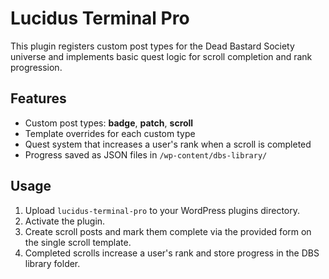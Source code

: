 # Lucidus Terminal Pro

This plugin registers custom post types for the Dead Bastard Society universe and implements basic quest logic for scroll completion and rank progression.

## Features

- Custom post types: **badge**, **patch**, **scroll**
- Template overrides for each custom type
- Quest system that increases a user's rank when a scroll is completed
- Progress saved as JSON files in `/wp-content/dbs-library/`

## Usage

1. Upload `lucidus-terminal-pro` to your WordPress plugins directory.
2. Activate the plugin.
3. Create scroll posts and mark them complete via the provided form on the single scroll template.
4. Completed scrolls increase a user's rank and store progress in the DBS library folder.
